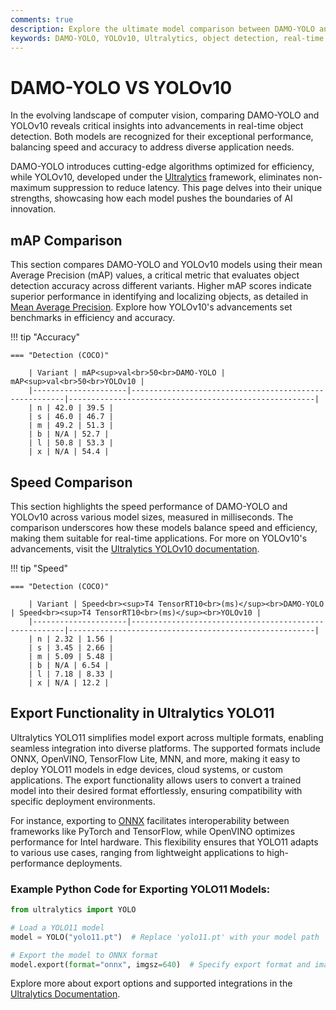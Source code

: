 ```yaml
---
comments: true
description: Explore the ultimate model comparison between DAMO-YOLO and YOLOv10, two cutting-edge advancements in real-time object detection. Discover how these models stack up in terms of accuracy, efficiency, and deployment capabilities for diverse computer vision tasks, including edge AI applications.
keywords: DAMO-YOLO, YOLOv10, Ultralytics, object detection, real-time AI, edge AI, computer vision, model comparison, AI benchmarks
---
```


# DAMO-YOLO VS YOLOv10

In the evolving landscape of computer vision, comparing DAMO-YOLO and YOLOv10 reveals critical insights into advancements in real-time object detection. Both models are recognized for their exceptional performance, balancing speed and accuracy to address diverse application needs.

DAMO-YOLO introduces cutting-edge algorithms optimized for efficiency, while YOLOv10, developed under the [Ultralytics](https://www.ultralytics.com/) framework, eliminates non-maximum suppression to reduce latency. This page delves into their unique strengths, showcasing how each model pushes the boundaries of AI innovation.

## mAP Comparison

This section compares DAMO-YOLO and YOLOv10 models using their mean Average Precision (mAP) values, a critical metric that evaluates object detection accuracy across different variants. Higher mAP scores indicate superior performance in identifying and localizing objects, as detailed in [Mean Average Precision](https://www.ultralytics.com/glossary/mean-average-precision-map). Explore how YOLOv10's advancements set benchmarks in efficiency and accuracy.

!!! tip "Accuracy"

    === "Detection (COCO)"

    	| Variant | mAP<sup>val<br>50<br>DAMO-YOLO | mAP<sup>val<br>50<br>YOLOv10 |
    	|---------------------|-------------------------------------------------------|-------------------------------------------------------|
    	| n | 42.0 | 39.5 |
    	| s | 46.0 | 46.7 |
    	| m | 49.2 | 51.3 |
    	| b | N/A | 52.7 |
    	| l | 50.8 | 53.3 |
    	| x | N/A | 54.4 |

## Speed Comparison

This section highlights the speed performance of DAMO-YOLO and YOLOv10 across various model sizes, measured in milliseconds. The comparison underscores how these models balance speed and efficiency, making them suitable for real-time applications. For more on YOLOv10's advancements, visit the [Ultralytics YOLOv10 documentation](https://docs.ultralytics.com/models/yolov10/).

!!! tip "Speed"

    === "Detection (COCO)"

    	| Variant | Speed<br><sup>T4 TensorRT10<br>(ms)</sup><br>DAMO-YOLO | Speed<br><sup>T4 TensorRT10<br>(ms)</sup><br>YOLOv10 |
    	|---------------------|-------------------------------------------------------|-------------------------------------------------------|
    	| n | 2.32 | 1.56 |
    	| s | 3.45 | 2.66 |
    	| m | 5.09 | 5.48 |
    	| b | N/A | 6.54 |
    	| l | 7.18 | 8.33 |
    	| x | N/A | 12.2 |

## Export Functionality in Ultralytics YOLO11

Ultralytics YOLO11 simplifies model export across multiple formats, enabling seamless integration into diverse platforms. The supported formats include ONNX, OpenVINO, TensorFlow Lite, MNN, and more, making it easy to deploy YOLO11 models in edge devices, cloud systems, or custom applications. The export functionality allows users to convert a trained model into their desired format effortlessly, ensuring compatibility with specific deployment environments.

For instance, exporting to [ONNX](https://docs.ultralytics.com/guides/) facilitates interoperability between frameworks like PyTorch and TensorFlow, while OpenVINO optimizes performance for Intel hardware. This flexibility ensures that YOLO11 adapts to various use cases, ranging from lightweight applications to high-performance deployments.

### Example Python Code for Exporting YOLO11 Models:

```python
from ultralytics import YOLO

# Load a YOLO11 model
model = YOLO("yolo11.pt")  # Replace 'yolo11.pt' with your model path

# Export the model to ONNX format
model.export(format="onnx", imgsz=640)  # Specify export format and image size
```

Explore more about export options and supported integrations in the [Ultralytics Documentation](https://docs.ultralytics.com/).
